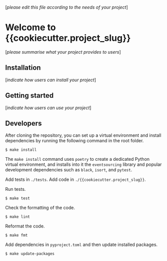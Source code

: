 [*please edit this file according to the needs of your project*]

# Welcome to {{cookiecutter.project_slug}}

[*please summarise what your project provides to users*]

## Installation

[*indicate how users can install your project*]

## Getting started

[*indicate how users can use your project*]

## Developers

After cloning the repository, you can set up a virtual environment and
install dependencies by running the following command in the root
folder.

    $ make install

The `make install` command uses `poetry` to create a dedicated Python
virtual environment, and installs into it the `eventsourcing`
library and popular development dependencies such as `black`, `isort`,
and `pytest`.

Add tests in `./tests`. Add code in `./{{cookiecutter.project_slug}}`.

Run tests.

    $ make test

Check the formatting of the code.

    $ make lint

Reformat the code.

    $ make fmt

Add dependencies in `pyproject.toml` and then update installed packages.

    $ make update-packages
